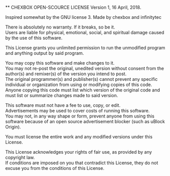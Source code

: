 ** CHEXBOX OPEN-SCOURCE LICENSE
                       Version 1, 16 April, 2018.

Inspired somewhat by the GNU license 3. Made by chexbox and infinitytec

There is absolutely no warranty. If it breaks, so be it.  
Users are liable for physical, emotional, social, and spiritual damage caused by the use of this software.  

This License grants you unlimited permission to run the unmodified program and anything output by said program.  
 
You may copy this software and make changes to it.  
You may not re-post the original, unedited version without consent from the author(s) and remixer(s) of the version you intend to post.  
The original programmer(s) and publisher(s) cannot prevent any specific individual or organization from using or modifying copies of this code.  
Anyone copying this code must list which version of the original code and must list or summarize changes made to said version.  

This software must not have a fee to use, copy, or edit.  
Advertisements may be used to cover costs of running this software.  
You may not, in any way shape or form, prevent anyone from using this software because of an open source advertisement blocker (such as uBlock Origin).   

You must license the entire work and any modified versions under this License.  

This License acknowledges your rights of fair use, as provided by any copyright law.  
If conditions are imposed on you that contradict this License, they do not excuse you from the conditions of this License.
